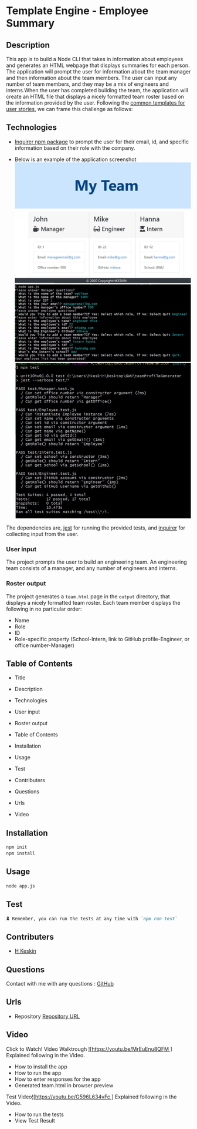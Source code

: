 # Template Engine - Employee Summary

## Description

This app is to build a Node CLI that takes in information about employees and generates an HTML webpage that displays summaries for each person. 
The application will prompt the user for information about the team manager and then information about the team members. The user can input any number of team members, and they may be a mix of engineers and interns.When the user has completed building the team, the application will create an HTML file that displays a nicely formatted team roster based on the information provided by the user. Following the [common templates for user stories](https://en.wikipedia.org/wiki/User_story#Common_templates), we can frame this challenge as follows:

## Technologies

* [Inquirer npm package](https://github.com/SBoudrias/Inquirer.js/) to prompt the user for their email, id, and specific information based on their role with the company.

* Below is an example of the application screenshot
![Team Engine - Employee Generator](./Assets/teamGeneratorScreenShot.JPG)
![Node CLI ](./Assets/app.JPG)
![Tests ](./Assets/tests.JPG)

The dependencies are, [jest](https://jestjs.io/) for running the provided tests, and [inquirer](https://www.npmjs.com/package/inquirer) for collecting input from the user.

### User input

The project prompts the user to build an engineering team. An engineering
team consists of a manager, and any number of engineers and interns.

### Roster output

The project  generates a `team.html` page in the `output` directory, that displays a nicely formatted team roster. Each team member displays the following in no particular order:

  * Name
  * Role
  * ID
  * Role-specific property (School-Intern, link to GitHub profile-Engineer, or office number-Manager)

## Table of Contents

* Title

* Description

* Technologies

* User input

* Roster output

* Table of Contents

* Installation

* Usage

* Test

* Contributers

* Questions

* Urls

* Video

## Installation

```md
npm init
npm install 
```

## Usage

```md
node app.js
```
## Test

```md
🎗 Remember, you can run the tests at any time with `npm run test`
```

## Contributers

*  [H Keskin](https://github.com/kinziva)

## Questions
Contact with me with any questions : [GitHub](https://github.com/kinziva)<br />

## Urls
* Repository [Repository URL ](https://github.com/kinziva/teamProfileGenerator)

## Video
 Click to Watch! Video Walktrough [![https://youtu.be/MrEuEnu8QFM ]](https://youtu.be/MrEuEnu8QFM "Team Engine - Employee Summary Generator usage definition!") Explained following in the Video.
* How to install the app
* How to run the app
* How to enter responses for the app 
* Generated team.html in browser preview

 Test Video[![https://youtu.be/G596L634vFc ]](https://youtu.be/G596L634vFc "Tests usage definition!") Explained following in the Video.

* How to run the tests
* View Test Result